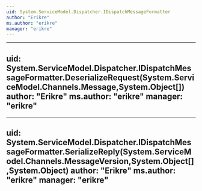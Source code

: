 ```yaml
---
uid: System.ServiceModel.Dispatcher.IDispatchMessageFormatter
author: "Erikre"
ms.author: "erikre"
manager: "erikre"
---
```


---
uid: System.ServiceModel.Dispatcher.IDispatchMessageFormatter.DeserializeRequest(System.ServiceModel.Channels.Message,System.Object[])
author: "Erikre"
ms.author: "erikre"
manager: "erikre"
---

---
uid: System.ServiceModel.Dispatcher.IDispatchMessageFormatter.SerializeReply(System.ServiceModel.Channels.MessageVersion,System.Object[],System.Object)
author: "Erikre"
ms.author: "erikre"
manager: "erikre"
---

